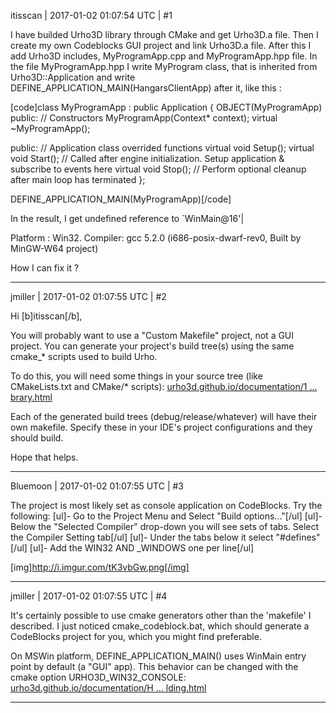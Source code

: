 itisscan | 2017-01-02 01:07:54 UTC | #1

I have builded Urho3D library through CMake and get Urho3D.a file. Then I create my own Codeblocks GUI project and link Urho3D.a file. After this I add Urho3D includes, MyProgramApp.cpp and MyProgramApp.hpp file. In the file MyProgramApp.hpp I write MyProgram class, that is inherited from Urho3D::Application and write DEFINE_APPLICATION_MAIN(HangarsClientApp) after it, like this :

[code]class MyProgramApp : public Application
{
	OBJECT(MyProgramApp)
public:
	// Constructors
	MyProgramApp(Context* context);
	virtual ~MyProgramApp();

public:
	// Application class overrided functions
	virtual void Setup();
	virtual void Start();						// Called after engine initialization. Setup application & subscribe to events here
	virtual void Stop();						// Perform optional cleanup after main loop has terminated
};

DEFINE_APPLICATION_MAIN(MyProgramApp)[/code]

In the result, I get undefined reference to `WinMain@16'|

Platform : Win32. Compiler: gcc 5.2.0 (i686-posix-dwarf-rev0, Built by MinGW-W64 project)

How I can fix it ?

-------------------------

jmiller | 2017-01-02 01:07:55 UTC | #2

Hi [b]itisscan[/b],

You will probably want to use a "Custom Makefile" project, not a GUI project.
You can generate your project's build tree(s) using the same cmake_* scripts used to build Urho.

To do this, you will need some things in your source tree (like CMakeLists.txt and CMake/* scripts):
[urho3d.github.io/documentation/1 ... brary.html](http://urho3d.github.io/documentation/1.4/_using_library.html)

Each of the generated build trees (debug/release/whatever) will have their own makefile. Specify these in your IDE's project configurations and they should build.

Hope that helps.

-------------------------

Bluemoon | 2017-01-02 01:07:55 UTC | #3

The project is most likely set as console application on CodeBlocks. Try the following:
[ul]- Go to the Project Menu and Select "Build options..."[/ul]
[ul]- Below the "Selected Compiler" drop-down you will see sets of tabs. Select the Compiler Setting tab[/ul]
[ul]- Under the tabs below it select "#defines" [/ul]
[ul]- Add the WIN32 AND _WINDOWS one per line[/ul]

[img]http://i.imgur.com/tK3vbGw.png[/img]

-------------------------

jmiller | 2017-01-02 01:07:55 UTC | #4

It's certainly possible to use cmake generators other than the 'makefile' I described.
I just noticed cmake_codeblock.bat, which should generate a CodeBlocks project for you, which you might find preferable.

On MSWin platform, DEFINE_APPLICATION_MAIN() uses WinMain entry point by default (a "GUI" app). This behavior can be changed with the cmake option URHO3D_WIN32_CONSOLE:
[urho3d.github.io/documentation/H ... lding.html](http://urho3d.github.io/documentation/HEAD/_building.html)

-------------------------

